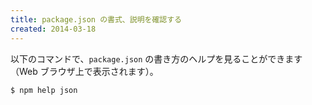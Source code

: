 ```yaml
---
title: package.json の書式、説明を確認する
created: 2014-03-18
---
```


以下のコマンドで、`package.json` の書き方のヘルプを見ることができます（Web ブラウザ上で表示されます）。

```
$ npm help json
```

